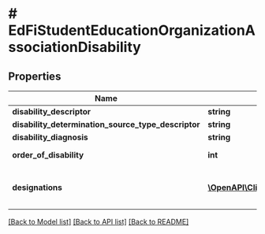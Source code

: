 # # EdFiStudentEducationOrganizationAssociationDisability

## Properties

Name | Type | Description | Notes
------------ | ------------- | ------------- | -------------
**disability_descriptor** | **string** | A disability category that describes a individual&#39;s impairment. |
**disability_determination_source_type_descriptor** | **string** | The source that provided the disability determination. | [optional]
**disability_diagnosis** | **string** | A description of the disability diagnosis. | [optional]
**order_of_disability** | **int** | The order by severity of individual&#39;s disabilities: 1- Primary, 2 -  Secondary, 3 - Tertiary, etc. | [optional]
**designations** | [**\OpenAPI\Client\Model\EdFiStudentEducationOrganizationAssociationDisabilityDesignation[]**](EdFiStudentEducationOrganizationAssociationDisabilityDesignation.md) | An unordered collection of studentEducationOrganizationAssociationDisabilityDesignations. Whether the disability is IDEA, Section 504, or other disability designation. | [optional]

[[Back to Model list]](../../README.md#models) [[Back to API list]](../../README.md#endpoints) [[Back to README]](../../README.md)
